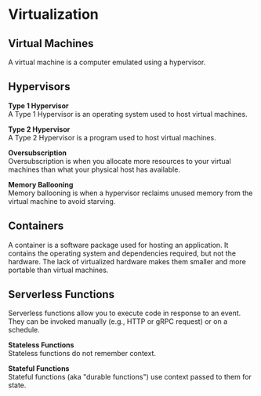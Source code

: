 # Virtualization

## Virtual Machines
A virtual machine is a computer emulated using a hypervisor. 

## Hypervisors
**Type 1 Hypervisor**  
A Type 1 Hypervisor is an operating system used to host virtual machines. 

**Type 2 Hypervisor**  
A Type 2 Hypervisor is a program used to host virtual machines. 

**Oversubscription**  
Oversubscription is when you allocate more resources to your virtual machines than what your physical host has available. 

**Memory Ballooning**  
Memory ballooning is when a hypervisor reclaims unused memory from the virtual machine to avoid starving.  

## Containers
A container is a software package used for hosting an application. It contains the operating system and dependencies required, but not the hardware. The lack of virtualized hardware makes them smaller and more portable than virtual machines.  

## Serverless Functions
Serverless functions allow you to execute code in response to an event. They can be invoked manually (e.g., HTTP or gRPC request) or on a schedule. 

**Stateless Functions**  
Stateless functions do not remember context. 

**Stateful Functions**  
Stateful functions (aka "durable functions") use context passed to them for state. 
